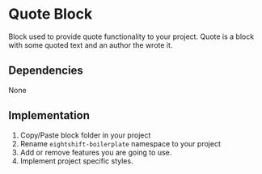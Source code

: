 # Quote Block

Block used to provide quote functionality to your project. Quote is a block with some quoted text and an author the wrote it.

## Dependencies

None

## Implementation
1. Copy/Paste block folder in your project
2. Rename `eightshift-boilerplate` namespace to your project
3. Add or remove features you are going to use.
4. Implement project specific styles.
